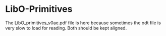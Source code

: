 # LibO-Primitives
The LibO_primitives_v0ae.pdf file is here because sometimes the odt file is very slow to load for reading.
Both should be kept aligned.

